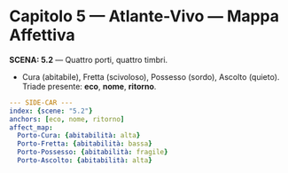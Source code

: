 # Capitolo 5 — Atlante-Vivo — Mappa Affettiva

**SCENA: 5.2** — Quattro porti, quattro timbri.  
- Cura (abitabile), Fretta (scivoloso), Possesso (sordo), Ascolto (quieto).  
Triade presente: **eco**, **nome**, **ritorno**.

```yaml
--- SIDE-CAR ---
index: {scene: "5.2"}
anchors: [eco, nome, ritorno]
affect_map:
  Porto-Cura: {abitabilità: alta}
  Porto-Fretta: {abitabilità: bassa}
  Porto-Possesso: {abitabilità: fragile}
  Porto-Ascolto: {abitabilità: alta}
```
